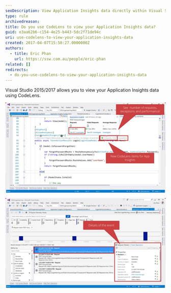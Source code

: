 ```yaml
---
seoDescription: View Application Insights data directly within Visual Studio using CodeLens, drill into request details for enhanced debugging and optimization.
type: rule
archivedreason:
title: Do you use CodeLens to view your Application Insights data?
guid: e3aa62b6-c154-4e25-b443-5dc2f71de94c
uri: use-codelens-to-view-your-application-insights-data
created: 2017-04-07T15:50:27.0000000Z
authors:
  - title: Eric Phan
    url: https://ssw.com.au/people/eric-phan
related: []
redirects:
  - do-you-use-codelens-to-view-your-application-insights-data
---
```


Visual Studio 2015/2017 allows you to view your Application Insights data using CodeLens.

<!--endintro-->

![Figure: See live data from production servers using CodeLens](use-codelens-1.jpg)

![Figure: Drill into request details right inside Visual Studio](use-codelens-2.jpg)
